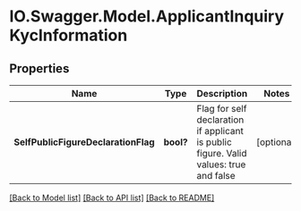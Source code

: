 # IO.Swagger.Model.ApplicantInquiryKycInformation
## Properties

Name | Type | Description | Notes
------------ | ------------- | ------------- | -------------
**SelfPublicFigureDeclarationFlag** | **bool?** | Flag for self declaration if applicant is public figure. Valid values: true and false | [optional] 

[[Back to Model list]](../README.md#documentation-for-models) [[Back to API list]](../README.md#documentation-for-api-endpoints) [[Back to README]](../README.md)

